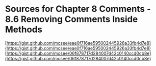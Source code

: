 # Sources for Chapter 8 Comments - 8.6 Removing Comments Inside Methods

[https://gist.github.com/mcsee/eae0f716ae595002445926a33fb4d7e8](https://gist.github.com/mcsee/eae0f716ae595002445926a33fb4d7e8)
[https://gist.github.com/mcsee/06f878717d284007d42c0140ccd0cb8e](https://gist.github.com/mcsee/06f878717d284007d42c0140ccd0cb8e)